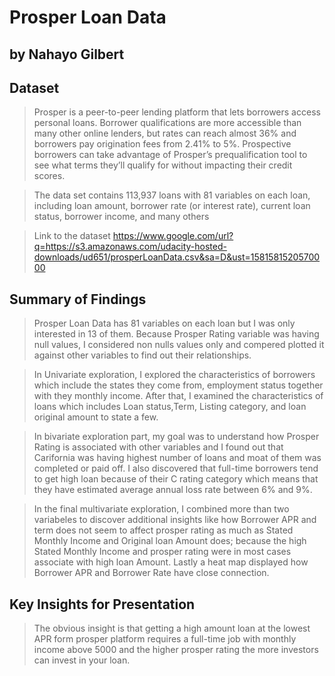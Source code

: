 # Prosper Loan Data
## by Nahayo Gilbert


## Dataset

> Prosper is a peer-to-peer lending platform that lets borrowers access personal loans. Borrower qualifications are more accessible than many other online lenders, but rates can reach almost 36% and borrowers pay origination fees from 2.41% to 5%. Prospective borrowers can take advantage of Prosper’s prequalification tool to see what terms they’ll qualify for without impacting their credit scores.

>The data set contains 113,937 loans with 81 variables on each loan, including loan amount, borrower rate (or interest rate), current loan status, borrower income, and many others

>Link to the dataset https://www.google.com/url?q=https://s3.amazonaws.com/udacity-hosted-downloads/ud651/prosperLoanData.csv&sa=D&ust=1581581520570000


## Summary of Findings

> Prosper Loan Data has 81 variables on each loan but I was only interested in 13 of them. Because Prosper Rating variable was having null values, I considered non nulls values only and compered plotted it against other variables to find out their relationships.

>In Univariate exploration, I explored the characteristics of borrowers which include the states they come from, employment status together with they monthly income. After that, I examined the characteristics of loans which includes Loan status,Term, Listing category, and loan original amount to state a few. 

>In bivariate exploration part, my goal was to understand how Prosper Rating is associated with other variables and I found out that Carifornia was having highest number of loans and moat of them was completed or paid off. I also discovered that full-time borrowers tend to get high loan because of their C rating category which means that they have estimated average annual loss rate between 6% and 9%.

>In the final multivariate exploration, I combined more than two variabeles to discover additional insights like how Borrower APR and term does not seem to affect prosper rating as much as Stated Monthly Income and Original loan Amount does; because the high Stated Monthly Income and prosper rating were in most cases associate with high loan Amount. Lastly a heat map displayed how Borrower APR and Borrower Rate have close connection.


## Key Insights for Presentation

> The obvious insight is that getting a high amount loan at the lowest APR form prosper platform requires a full-time job with monthly income above 5000 and the higher prosper rating the more investors can invest in your loan.
